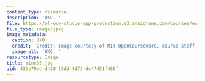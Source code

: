 ```yaml
---
content_type: resource
description: 'UXO. '
file: https://ol-ocw-studio-app-production.s3.amazonaws.com/courses/ec-s06-design-for-demining-spring-2007/435e79edd43819dd4d75dc47451f466f_mine33.jpg
file_type: image/jpeg
image_metadata:
  caption: UXO.
  credit: 'Credit: Image courtesy of MIT OpenCourseWare, course staff, and students.'
  image-alt: 'UXO. '
resourcetype: Image
title: mine33.jpg
uid: 435e79ed-d438-19dd-4d75-dc47451f466f
---
```

